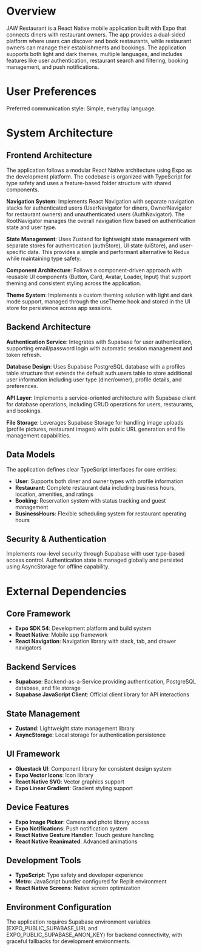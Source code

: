 # Overview

JAW Restaurant is a React Native mobile application built with Expo that connects diners with restaurant owners. The app provides a dual-sided platform where users can discover and book restaurants, while restaurant owners can manage their establishments and bookings. The application supports both light and dark themes, multiple languages, and includes features like user authentication, restaurant search and filtering, booking management, and push notifications.

# User Preferences

Preferred communication style: Simple, everyday language.

# System Architecture

## Frontend Architecture
The application follows a modular React Native architecture using Expo as the development platform. The codebase is organized with TypeScript for type safety and uses a feature-based folder structure with shared components.

**Navigation System**: Implements React Navigation with separate navigation stacks for authenticated users (UserNavigator for diners, OwnerNavigator for restaurant owners) and unauthenticated users (AuthNavigator). The RootNavigator manages the overall navigation flow based on authentication state and user type.

**State Management**: Uses Zustand for lightweight state management with separate stores for authentication (authStore), UI state (uiStore), and user-specific data. This provides a simple and performant alternative to Redux while maintaining type safety.

**Component Architecture**: Follows a component-driven approach with reusable UI components (Button, Card, Avatar, Loader, Input) that support theming and consistent styling across the application.

**Theme System**: Implements a custom theming solution with light and dark mode support, managed through the useTheme hook and stored in the UI store for persistence across app sessions.

## Backend Architecture
**Authentication Service**: Integrates with Supabase for user authentication, supporting email/password login with automatic session management and token refresh.

**Database Design**: Uses Supabase PostgreSQL database with a profiles table structure that extends the default auth.users table to store additional user information including user type (diner/owner), profile details, and preferences.

**API Layer**: Implements a service-oriented architecture with Supabase client for database operations, including CRUD operations for users, restaurants, and bookings.

**File Storage**: Leverages Supabase Storage for handling image uploads (profile pictures, restaurant images) with public URL generation and file management capabilities.

## Data Models
The application defines clear TypeScript interfaces for core entities:
- **User**: Supports both diner and owner types with profile information
- **Restaurant**: Complete restaurant data including business hours, location, amenities, and ratings
- **Booking**: Reservation system with status tracking and guest management
- **BusinessHours**: Flexible scheduling system for restaurant operating hours

## Security & Authentication
Implements row-level security through Supabase with user type-based access control. Authentication state is managed globally and persisted using AsyncStorage for offline capability.

# External Dependencies

## Core Framework
- **Expo SDK 54**: Development platform and build system
- **React Native**: Mobile app framework
- **React Navigation**: Navigation library with stack, tab, and drawer navigators

## Backend Services
- **Supabase**: Backend-as-a-Service providing authentication, PostgreSQL database, and file storage
- **Supabase JavaScript Client**: Official client library for API interactions

## State Management
- **Zustand**: Lightweight state management library
- **AsyncStorage**: Local storage for authentication persistence

## UI Framework
- **Gluestack UI**: Component library for consistent design system
- **Expo Vector Icons**: Icon library
- **React Native SVG**: Vector graphics support
- **Expo Linear Gradient**: Gradient styling support

## Device Features
- **Expo Image Picker**: Camera and photo library access
- **Expo Notifications**: Push notification system
- **React Native Gesture Handler**: Touch gesture handling
- **React Native Reanimated**: Advanced animations

## Development Tools
- **TypeScript**: Type safety and developer experience
- **Metro**: JavaScript bundler configured for Replit environment
- **React Native Screens**: Native screen optimization

## Environment Configuration
The application requires Supabase environment variables (EXPO_PUBLIC_SUPABASE_URL and EXPO_PUBLIC_SUPABASE_ANON_KEY) for backend connectivity, with graceful fallbacks for development environments.